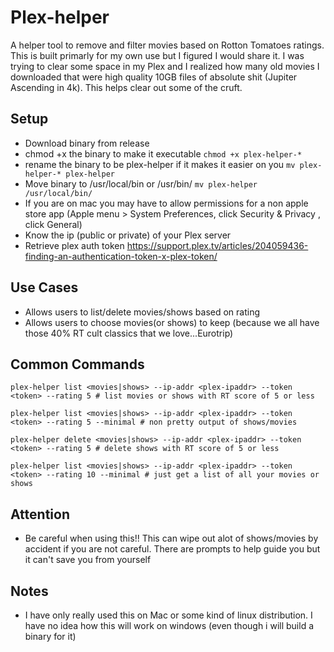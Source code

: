 # Plex-helper
A helper tool to remove and filter movies based on Rotton Tomatoes ratings. This is built primarly for my own use but I figured I would share it. I was trying to clear some space in my Plex and I realized how many old movies I downloaded that were high quality 10GB files of absolute shit (Jupiter Ascending in 4k). This helps clear out some of the cruft. 

## Setup
- Download binary from release
- chmod +x the binary to make it executable ```chmod +x plex-helper-*``` 
- rename the binary to be plex-helper if it makes it easier on you ```mv plex-helper-* plex-helper```
- Move binary to /usr/local/bin or /usr/bin/ ```mv plex-helper /usr/local/bin/```
- If you are on mac you may have to allow permissions for a non apple store app (Apple menu > System Preferences, click Security & Privacy , click General)
- Know the ip (public or private) of your Plex server
- Retrieve plex auth token https://support.plex.tv/articles/204059436-finding-an-authentication-token-x-plex-token/

## Use Cases
- Allows users to list/delete movies/shows based on rating
- Allows users to choose movies(or shows) to keep (because we all have those 40% RT cult classics that we love...Eurotrip)

## Common Commands
```plex-helper list <movies|shows> --ip-addr <plex-ipaddr> --token <token> --rating 5 # list movies or shows with RT score of 5 or less```

```plex-helper list <movies|shows> --ip-addr <plex-ipaddr> --token <token> --rating 5 --minimal # non pretty output of shows/movies```

```plex-helper delete <movies|shows> --ip-addr <plex-ipaddr> --token <token> --rating 5 # delete shows with RT score of 5 or less```

```plex-helper list <movies|shows> --ip-addr <plex-ipaddr> --token <token> --rating 10 --minimal # just get a list of all your movies or shows```

## Attention
- Be careful when using this!! This can wipe out alot of shows/movies by accident if you are not careful. There are prompts to help guide you but it can't save you from yourself

## Notes
- I have only really used this on Mac or some kind of linux distribution. I have no idea how this will work on windows (even though i will build a binary for it)
